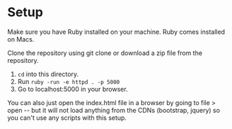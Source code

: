 # Setup

Make sure you have Ruby installed on your machine. Ruby comes installed on Macs.

Clone the repository using git clone or download a zip file from the repository.

1. `cd` into this directory.
2. Run `ruby -run -e httpd . -p 5000`
3. Go to localhost:5000 in your browser.

You can also just open the index.html file in a browser by going to file > open -- but it will not load anything from the CDNs (bootstrap, jquery) so you can't use any scripts with this setup.